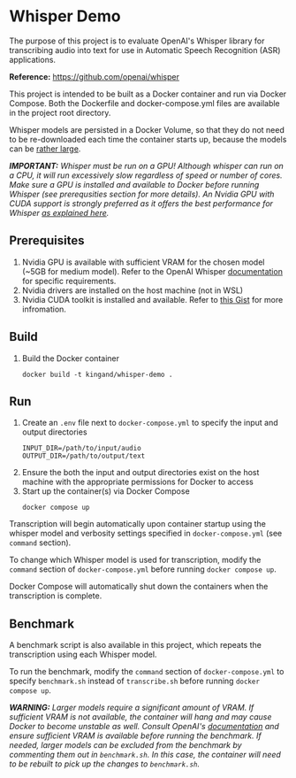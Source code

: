 # Whisper Demo
The purpose of this project is to evaluate OpenAI's Whisper library for transcribing audio into text for use in Automatic Speech
Recognition (ASR) applications.

**Reference:** https://github.com/openai/whisper

This project is intended to be built as a Docker container and run via Docker Compose.  Both the Dockerfile and docker-compose.yml
files are available in the project root directory.

Whisper models are persisted in a Docker Volume, so that they do not need to be re-downloaded each time the container starts up,
because the models can be [rather large](https://github.com/openai/whisper#available-models-and-languages).

_**IMPORTANT:** Whisper must be run on a GPU! Although whisper can run on a CPU, it will run excessively slow regardless of speed or
number of cores.  Make sure a GPU is installed and available to Docker before running Whisper (see prerequsities section for more
details). An Nvidia GPU with CUDA support is strongly preferred as it offers the best performance for Whisper
[as explained here](https://www.reddit.com/r/MachineLearning/comments/10xp54e/p_get_2x_faster_transcriptions_with_openai/)._

## Prerequisites
1. Nvidia GPU is available with sufficient VRAM for the chosen model (~5GB for medium model).  Refer to the OpenAI Whisper
[documentation](https://github.com/openai/whisper#available-models-and-languages) for specific requirements.
2. Nvidia drivers are installed on the host machine (not in WSL)
3. Nvidia CUDA toolkit is installed and available.  Refer to
[this Gist](https://gist.github.com/kingand/ff301bc5b740abb43cd69350d9578d9d)
for more infromation.

## Build
1. Build the Docker container
    ```
    docker build -t kingand/whisper-demo .
    ```

## Run
1. Create an `.env` file next to `docker-compose.yml` to specify the input and output directories
    ```
    INPUT_DIR=/path/to/input/audio
    OUTPUT_DIR=/path/to/output/text
    ```
2. Ensure the both the input and output directories exist on the host machine with the appropriate permissions for Docker to access
3. Start up the container(s) via Docker Compose
    ```
    docker compose up
    ```

Transcription will begin automatically upon container startup using the whisper model and verbosity settings specified in
`docker-compose.yml` (see `command` section).

To change which Whisper model is used for transcription, modify the `command` section of `docker-compose.yml` before running
`docker compose up`.

Docker Compose will automatically shut down the containers when the transcription is complete.

## Benchmark
A benchmark script is also available in this project, which repeats the transcription using each Whisper model.

To run the benchmark, modify the `command` section of `docker-compose.yml` to specify `benchmark.sh` instead of
`transcribe.sh` before running `docker compose up`.

_**WARNING:** Larger models require a significant amount of VRAM.  If sufficient VRAM is not available, the container will hang and
may cause Docker to become unstable as well.  Consult OpenAI's
[documentation](https://github.com/openai/whisper#available-models-and-languages) and ensure sufficient VRAM is available before
running the benchmark.  If needed, larger models can be excluded from the benchmark by commenting them out in `benchmark.sh`.  In
this case, the container will need to be rebuilt to pick up the changes to `benchmark.sh`._

